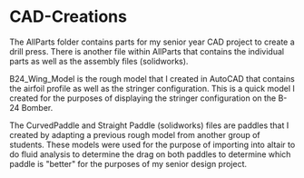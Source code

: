 # CAD-Creations

The AllParts folder contains parts for my senior year CAD project to create a drill press. There is another file 
within AllParts that contains the individual parts as well as the assembly files (solidworks).


B24_Wing_Model is the rough model that I created in AutoCAD that contains the airfoil profile as well as the stringer configuration. This is a 
quick model I created for the purposes of displaying the stringer configuration on the B-24 Bomber.


The CurvedPaddle and Straight Paddle (solidworks) files are paddles that I created by adapting a previous rough model from another group of students. These models were
used for the purpose of importing into altair to do fluid analysis to determine the drag on both paddles to determine which paddle is "better" for the
purposes of my senior design project.
